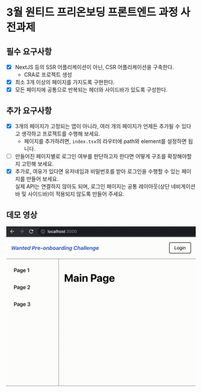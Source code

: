 # 3월 원티드 프리온보딩 프론트엔드 과정 사전과제

## 필수 요구사항

- [x] NextJS 등의 SSR 어플리케이션이 아닌, CSR 어플리케이션을 구축한다.
  - CRA로 프로젝트 생성
- [x] 최소 3개 이상의 페이지를 가지도록 구현한다.
- [x] 모든 페이지에 공통으로 반복되는 헤더와 사이드바가 있도록 구성한다.

## 추가 요구사항

- [x] 3개의 페이지가 고정되는 앱이 아니라, 여러 개의 페이지가 언제든 추가될 수 있다고 생각하고 프로젝트를 수행해 보세요.
  - 페이지를 추가하려면, `index.tsx`의 라우터에 path와 element를 설정하면 됩니다.
- [ ] 만들어진 페이지별로 로그인 여부를 판단하고자 한다면 어떻게 구조를 확장해야할지 고민해 보세요.
- [x] 추가로, 여유가 있다면 유저네임과 비밀번호를 받아 로그인을 수행할 수 있는 페이지를 만들어 보세요.<br/> 실제 API는 연결하지 않아도 되며, 로그인 페이지는 공통 레이아웃(상단 네비게이션 바 및 사이드바)이 적용되지 않도록 만들어 주세요.

## 데모 영상

<img src='./readme_src/demo.gif' alt='demo' width=700 />
